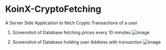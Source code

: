 # KoinX-CryptoFetching
A Server Side Application to fetch Crypto Transactions of a user
1. Screenshot of Database fetching prices every 10 minutes
  ![image](https://user-images.githubusercontent.com/76418867/231294064-581ada00-996d-440f-9a4c-dbb21f0d65eb.png)

2. Screenshot of Database holding user Address with transaction
![image](https://user-images.githubusercontent.com/76418867/231294217-6da1a9e9-0bf3-4163-90c4-9a70119c0bb0.png)
